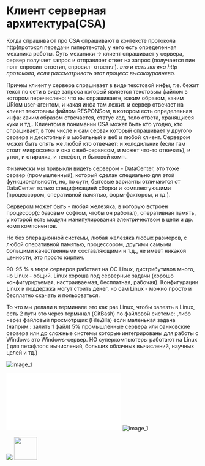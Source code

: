 # Клиент серверная архитектура(CSA)

Когда спрашивают про CSA спрашивают в контексте протокола http(протокол передачи гипертекста), у него есть определенная механика работы.
Суть механики -> клиент спрашивает у сервера, сервер получает запрос и отправляет ответ на запрос (получается пин понг спросил-ответил, спросил- ответил).
*это и есть логика http протокола, если рассматривать этот процесс высокоуровнево.*  

Причем клиент у сервера спрашивает в виде текстовой инфы, т.е. бежит текст по сети в виде запроса который является текстовым файлом в котором перечислено:
что вы спрашиваете, 
каким образом, 
каким URlом 
user-агентом, 
и какая инфа там лежит.
и сервер отвечает на клиент текстовым файлом RESPONSом, в котором есть определенная инфа:
каким образом отвечается, 
статус код, 
тело ответа, 
хранящиеся куки и тд..
Клиентом в понимании CSA может быть кто угодно, кто спрашивает, в том числе и сам сервак который спрашивает у другого сервера и десктопный и мобильный и веб и любой клиент.
Сервером может быть опять же любой кто отвечает: и холодильник (если там стоит микросхема и она с веб-сервисом, и может что-то отвечать), и утюг, и стиралка, и телефон, и бытовой комп..

Физически мы привыкли видеть сервером - DataCenter, это тоже сервер (промышленный), который сделан специально для этой функциональности, но, по сути, бытовые варианты отличаются от DataCenter только спецификацией сборки и комплектующими (процессором, оперативной памятью, форм-фактором, и тд.).

Сервером может быть - любая железяка, в которую встроен процессор(с базовым софтом, чтобы он работал), оперативная память, у которой есть модули манипулирования электричеством в цепи и др. комп компонентов.

Но без операционной системы, любая железяка любых размеров, с любой оперативной памятью, процессором, другими самыми большими качественными составляющими и т.д., не имеет никакой ценности, это просто кирпич.

90-95 % в мире серверов работает на ОС Linux, дистрибутивов много, но Linux - общий. Linux хороша под серверные задачи (хорошо конфигурируемая, настраиваемая, бесплатная, рабочая). Конфигурации Linux и поддержка могут стоить денег, но сам Linux - можно просто и бесплатно скачать и пользоваться. 

То что мы делали в терминале это как раз Linux, чтобы залезть в Linux, есть 2 пути это 
через терминал (GitBash) по файловой системе:
,либо 
через файловый просмотрщик (FileZilla) если маленькая задача (наприм.: залить 1 файл)
5% промышленные сервера или банковские сервера или др сложные системы которые интегрированы для работы с Windows это Windows-сервер.
НО суперкомпьютеры работают на Linux ( для петафлопс вычислений, больших облачных вычислений, научных целей и тд.)

![image_1](C:\Users\huawei\Downloads\CSA_1.jpg)

![test](file:///C:/Users/huawei/Downloads/Telegram%20Desktop/%D0%9B%D0%B8%D1%85%D0%B0%D1%86%D0%BA%D0%B0%D1%8F%20%D0%92%D0%B8%D0%BA%D1%82%D0%BE%D1%80%D0%B8%D1%8F_LIKHATSKAYA%20VIKTORYIA.pdf)
![image_1](C:/Users/huawei/Downloads/CSA_1.jpg)

<img src="file:///C:/Users/huawei/Downloads/CSA_1.jpg"/>
<img src="C:/Users/huawei/Downloads/CSA_1.jpg" 
		<svg height="60" aria-hidden="true" viewBox="0 0 16 16" version="1.1" width="60" data-view-component="true" class="octicon octicon-mark-github v-align-middle">
    </svg>

